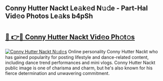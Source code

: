 ## Conny Hutter Nackt Le𝚊k𝚎d N𝚞𝚍e - Part-Hal Vid𝚎o Photos Le𝚊ks b4pSh

# <h2><a href="http://fb36qq.evod.top/?m=Conny+Hutter+Nackt">🔗 👉🔴 Conny Hutter Nackt Vid𝚎o Ph𝚘t𝚘s</a></h2>

[![Conny Hutter Nackt N𝚞d𝚎s](https://i.imgur.com/8V9OHl7.gif)](http://fb36qq.evod.top/?m=Conny+Hutter+Nackt)
Online personality Conny Hutter Nackt who has gained popularity for posting lifestyle and dance-related content, including dance trend performances and mini vlogs. Conny Hutter Nackt public image is one of charisma and charm, but he's also known for his fierce determination and unwavering commitment. 
